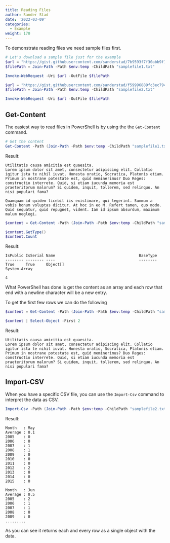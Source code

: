 ```yaml
---
title: Reading Files
author: Sander Stad
date: '2022-03-09'
categories:
  - Example
weight: 170
---
```


To demonstrate reading files we need sample files first.

```powershell
# Let's download a sample file just for the example
$url = "https://gist.githubusercontent.com/sanderstad/7b9593f7f30abb9f17f9026c74ed9c68/raw/d4406c4cbbc427e15fc9d6d92f8bcf3c72a1e70a/samplefile1.txt"
$filePath = Join-Path -Path $env:temp -ChildPath "samplefile1.txt"

Invoke-WebRequest -Uri $url -OutFile $filePath

$url = "https://gist.githubusercontent.com/sanderstad/f59996889fc3ec794d325ad2162648f8/raw/5353480009bd714f9764a093b52f0fabff1078fd/samplefile2.csv"
$filePath = Join-Path -Path $env:temp -ChildPath "samplefile2.txt"

Invoke-WebRequest -Uri $url -OutFile $filePath
```

## Get-Content

The easiest way to read files in PowerShell is by using the the `Get-Content` command.

```powershell
# Get the content
Get-Content -Path (Join-Path -Path $env:temp -ChildPath "samplefile1.txt")
```

Result:

```
Utilitatis causa amicitia est quaesita.
Lorem ipsum dolor sit amet, consectetur adipiscing elit. Collatio igitur ista te nihil iuvat. Honesta oratio, Socratica, Platonis etiam. Primum in nostrane potestate est, quid meminerimus? Duo Reges: constructio interrete. Quid, si etiam iucunda memoria est praeteritorum malorum? Si quidem, inquit, tollerem, sed relinquo. An nisi populari fama?

Quamquam id quidem licebit iis existimare, qui legerint. Summum a vobis bonum voluptas dicitur. At hoc in eo M. Refert tamen, quo modo. Quid sequatur, quid repugnet, vident. Iam id ipsum absurdum, maximum malum neglegi.
```

```powershell
$content = Get-Content -Path (Join-Path -Path $env:temp -ChildPath "samplefile1.txt")

$content.GetType()
$content.Count
```

Result:

```
IsPublic IsSerial Name                                     BaseType
-------- -------- ----                                     --------
True     True     Object[]                                 System.Array

4
```

What PowerShell has done is get the content as an array and each row that end with a newline character will be a new entry.

To get the first few rows we can do the following

```powershell
$content = Get-Content -Path (Join-Path -Path $env:temp -ChildPath "samplefile1.txt")

$content | Select-Object -First 2
```

Result:

```
Utilitatis causa amicitia est quaesita.
Lorem ipsum dolor sit amet, consectetur adipiscing elit. Collatio igitur ista te nihil iuvat. Honesta oratio, Socratica, Platonis etiam. Primum in nostrane potestate est, quid meminerimus? Duo Reges: constructio interrete. Quid, si etiam iucunda memoria est praeteritorum malorum? Si quidem, inquit, tollerem, sed relinquo. An nisi populari fama?
```

## Import-CSV

When you have a specific CSV file, you can use the `Import-Csv` command to interpret the data as CSV.

```powershell
Import-Csv -Path (Join-Path -Path $env:temp -ChildPath "samplefile2.txt")
```

Result:

```
Month   : May
Average : 0.1
2005    : 0
2006    : 0
2007    : 1
2008    : 1
2009    : 0
2010    : 0
2011    : 0
2012    : 2
2013    : 0
2014    : 0
2015    : 0

Month   : Jun
Average : 0.5
2005    : 2
2006    : 1
2007    : 1
2008    : 0
2009    : 0
.........
```

As you can see it returns each and every row as a single object with the data.
